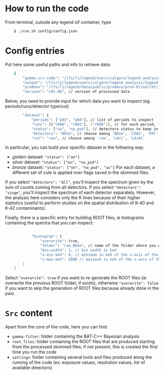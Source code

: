 # How to run the code
From terminal, outside any legend sif container, type

```bash
    $ ./run.sh config/config.json
```


# Config entries
Put here some useful paths and info to retrieve data:
```bash
    {
        "gamma-src-code": "/lfs/l1/legend/users/calgaro/legend_analysis/legend-gamma-lines-analysis", // where you have located the folder
        "output": "/lfs/l1/legend/users/calgaro/legend_analysis/legend-gamma-lines-analysis/output/2023-09-04/", // where you want to store any fit output
        "prodenv": "/lfs/l1/legend/data/public/prodenv/prod-blind/ref/", // folder containing processed data
        "version": "v01.06", // version of processed data
```

Below, you need to provide input for which data you want to inspect (eg. periods/runs/detector type/cut)
```bash        
        "dataset": {
            "periods": ["p03", "p04"], // list of periods to inspect
            "runs": [["r000", "r001"], ["r000"]], // for each period, list of runs to inspect
            "status": ["on", "no_psd"], // detectors status to keep in the analysis
            "detectors": "BEGe", // choose among 'BEGe', 'COAX', 'PPC', 'ICPC', 'All', 'single'
            "cut": "raw", // choose among 'raw', 'LArC', 'LArAC'
```
In particular, you can build your specific dataset in the following way:
- _golden_ dataset: `"status": ["on"]`
- _silver_ dataset: `"status": ["on", "no_psd"]`
- _bronze_ dataset: `"status": ["on", "no_psd", "ac"]`
For each dataset, a different set of cuts is applied over flags saved in the skimmed files.

If you select `"detectors": "All"`, you'll inspect the spectrum given by the sum of counts coming from all detectors. 
If you select `"detectors": "singe"`, you'll inspect the spectrum of each detector separately. However, the analysis here considers only the K lines because of their higher statistics (useful to perform studies on the spatial distribution of K-40 and K-42 contaminants).

Finally, there is a specific entry for building ROOT files, ie histograms containing the spectra that you can inspect:
```bash
        
            "histogram": {
                "overwrite": true, 
                "folder": "raw_BEGe", // name of the folder where you want to store the ROOT files; it's created under 'src/root_files/'
                "bin-width": 1, // bin width in keV
                "x-min-keV": 0, // minimum in keV of the x-axis of the energy spectrum
                "x-max-keV": 5000 // maximum in keV of the x-axis of the energy spectrum
        }
    }
```
Select `"overwrite": true` if you want to re-generate the ROOT files (ie overwrite the previous ROOT folder, if exists), otherwise `"overwrite": false` if you want to skip the generation of ROOT files because already done in the past.

# `Src` content
Apart from the core of the code, here you can find:
- `gamma-fitter`: folder containing the BAT-C++ Bayesian analysis 
- `root_files`: folder containing the ROOT files that are produced starting from the processed skimmed files; if not present, this is created the first time you run the code
- `settings`: folder containing several tools and files produced along the running of the code (ex: exposure values, resolution values, list of available detectors)